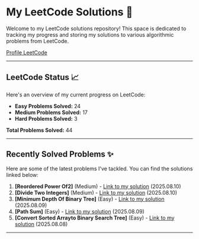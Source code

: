 # My LeetCode Solutions 🚀

Welcome to my LeetCode solutions repository! This space is dedicated to tracking my progress and storing my solutions to various algorithmic problems from LeetCode.

[Profile LeetCode](https://leetcode.com/u/L4yoos/)

---

## LeetCode Status 📈

Here's an overview of my current progress on LeetCode:
    
* **Easy Problems Solved:** 24
* **Medium Problems Solved:** 17
* **Hard Problems Solved:** 3
    
**Total Problems Solved:** 44
    

---

## Recently Solved Problems ✨

Here are some of the latest problems I've tackled. You can find the solutions linked below:
    
1.  **[Reordered Power Of2]** (Medium) - [Link to my solution](https://github.com/L4yoos/leetcode/blob/main/869_ReorderedPowerOf2_Medium/Solution.java) (2025.08.10)
2.  **[Divide Two Integers]** (Medium) - [Link to my solution](https://github.com/L4yoos/leetcode/blob/main/29_DivideTwoIntegers_Medium/Solution.java) (2025.08.10)
3.  **[Minimum Depth Of Binary Tree]** (Easy) - [Link to my solution](https://github.com/L4yoos/leetcode/blob/main/111_MinimumDepthOfBinaryTree_Easy/Solution.java) (2025.08.09)
4.  **[Path Sum]** (Easy) - [Link to my solution](https://github.com/L4yoos/leetcode/blob/main/112_PathSum_Easy/Solution.java) (2025.08.09)
5.  **[Convert Sorted Arrayto Binary Search Tree]** (Easy) - [Link to my solution](https://github.com/L4yoos/leetcode/blob/main/108_ConvertSortedArraytoBinarySearchTree_Easy/Solution.java) (2025.08.08)
    
---
